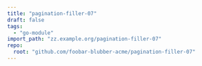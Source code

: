 ```yaml
---
title: "pagination-filler-07"
draft: false
tags:
  - "go-module"
import_path: "zz.example.org/pagination-filler-07"
repo:
  root: "github.com/foobar-blubber-acme/pagination-filler-07"
---
```

